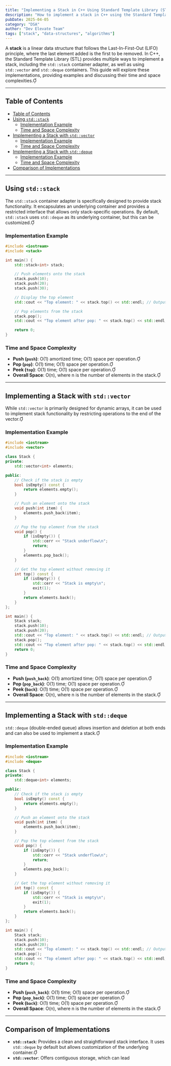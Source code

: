 ```yaml
---
title: "Implementing a Stack in C++ Using Standard Template Library (STL)"
description: "How to implement a stack in C++ using the Standard Template Library (STL)."
pubDate: 2025-04-05
category: "DSA"
author: "Dev Elevate Team"
tags: ["stack", "data-structures", "algorithms"]
---
```


A **stack** is a linear data structure that follows the Last-In-First-Out (LIFO) principle, where the last element added is the first to be removed. In C++, the Standard Template Library (STL) provides multiple ways to implement a stack, including the `std::stack` container adapter, as well as using `std::vector` and `std::deque` containers. This guide will explore these implementations, providing examples and discussing their time and space complexities.

---

## Table of Contents

- [Table of Contents](#table-of-contents)
- [Using `std::stack`](#using-stdstack)
  - [Implementation Example](#implementation-example)
  - [Time and Space Complexity](#time-and-space-complexity)
- [Implementing a Stack with `std::vector`](#implementing-a-stack-with-stdvector)
  - [Implementation Example](#implementation-example-1)
  - [Time and Space Complexity](#time-and-space-complexity-1)
- [Implementing a Stack with `std::deque`](#implementing-a-stack-with-stddeque)
  - [Implementation Example](#implementation-example-2)
  - [Time and Space Complexity](#time-and-space-complexity-2)
- [Comparison of Implementations](#comparison-of-implementations)

---

## Using `std::stack`

The `std::stack` container adapter is specifically designed to provide stack functionality. It encapsulates an underlying container and provides a restricted interface that allows only stack-specific operations. By default, `std::stack` uses `std::deque` as its underlying container, but this can be customized.

### Implementation Example

```cpp
#include <iostream>
#include <stack>

int main() {
    std::stack<int> stack;

    // Push elements onto the stack
    stack.push(10);
    stack.push(20);
    stack.push(30);

    // Display the top element
    std::cout << "Top element: " << stack.top() << std::endl; // Output: 30

    // Pop elements from the stack
    stack.pop();
    std::cout << "Top element after pop: " << stack.top() << std::endl; // Output: 20

    return 0;
}
```

### Time and Space Complexity

- **Push (`push`)**: O(1) amortized time; O(1) space per operation.
- **Pop (`pop`)**: O(1) time; O(1) space per operation.
- **Peek (`top`)**: O(1) time; O(1) space per operation.
- **Overall Space**: O(n), where n is the number of elements in the stack.

---

## Implementing a Stack with `std::vector`

While `std::vector` is primarily designed for dynamic arrays, it can be used to implement stack functionality by restricting operations to the end of the vector.

### Implementation Example

```cpp
#include <iostream>
#include <vector>

class Stack {
private:
    std::vector<int> elements;

public:
    // Check if the stack is empty
    bool isEmpty() const {
        return elements.empty();
    }

    // Push an element onto the stack
    void push(int item) {
        elements.push_back(item);
    }

    // Pop the top element from the stack
    void pop() {
        if (isEmpty()) {
            std::cerr << "Stack underflow\n";
            return;
        }
        elements.pop_back();
    }

    // Get the top element without removing it
    int top() const {
        if (isEmpty()) {
            std::cerr << "Stack is empty\n";
            exit(1);
        }
        return elements.back();
    }
};

int main() {
    Stack stack;
    stack.push(10);
    stack.push(20);
    std::cout << "Top element: " << stack.top() << std::endl; // Output: 20
    stack.pop();
    std::cout << "Top element after pop: " << stack.top() << std::endl; // Output: 10
    return 0;
}
```

### Time and Space Complexity

- **Push (`push_back`)**: O(1) amortized time; O(1) space per operation.
- **Pop (`pop_back`)**: O(1) time; O(1) space per operation.
- **Peek (`back`)**: O(1) time; O(1) space per operation.
- **Overall Space**: O(n), where n is the number of elements in the stack.

---

## Implementing a Stack with `std::deque`

`std::deque` (double-ended queue) allows insertion and deletion at both ends and can also be used to implement a stack.

### Implementation Example

```cpp
#include <iostream>
#include <deque>

class Stack {
private:
    std::deque<int> elements;

public:
    // Check if the stack is empty
    bool isEmpty() const {
        return elements.empty();
    }

    // Push an element onto the stack
    void push(int item) {
        elements.push_back(item);
    }

    // Pop the top element from the stack
    void pop() {
        if (isEmpty()) {
            std::cerr << "Stack underflow\n";
            return;
        }
        elements.pop_back();
    }

    // Get the top element without removing it
    int top() const {
        if (isEmpty()) {
            std::cerr << "Stack is empty\n";
            exit(1);
        }
        return elements.back();
    }
};

int main() {
    Stack stack;
    stack.push(10);
    stack.push(20);
    std::cout << "Top element: " << stack.top() << std::endl; // Output: 20
    stack.pop();
    std::cout << "Top element after pop: " << stack.top() << std::endl; // Output: 10
    return 0;
}
```

### Time and Space Complexity

- **Push (`push_back`)**: O(1) time; O(1) space per operation.
- **Pop (`pop_back`)**: O(1) time; O(1) space per operation.
- **Peek (`back`)**: O(1) time; O(1) space per operation.
- **Overall Space**: O(n), where n is the number of elements in the stack.

---

## Comparison of Implementations

- **`std::stack`**: Provides a clean and straightforward stack interface. It uses `std::deque` by default but allows customization of the underlying container.
- **`std::vector`**: Offers contiguous storage, which can lead
